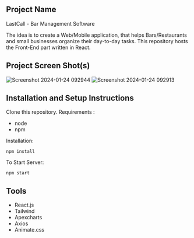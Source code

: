 ## Project Name 

LastCall - Bar Management Software 

The idea is to create a Web/Mobile application, that helps Bars/Restaurants and small businesses organize their day-to-day tasks.
This repository hosts the Front-End part written in React. 

## Project Screen Shot(s)

![Screenshot 2024-01-24 092944](https://github.com/konkazazis/LastCall-Heroku-FrontEnd/assets/52115101/11e5580b-a274-43e4-92f5-83bb6addfa5d)
![Screenshot 2024-01-24 092913](https://github.com/konkazazis/LastCall-Heroku-FrontEnd/assets/52115101/59f0236b-e976-481f-ac71-a25076fe6f56)

## Installation and Setup Instructions

Clone this repository. 
Requirements :
  -  node
  -  npm 

Installation:

`npm install`  

To Start Server:

`npm start`  

## Tools

  - React.js
  - Tailwind
  - Apexcharts
  - Axios
  - Animate.css


